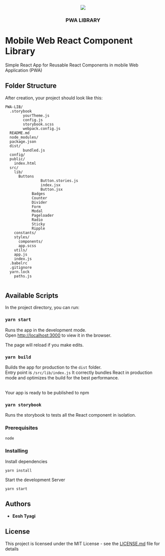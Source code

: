 <p align="center">
  <img src="https://res.cloudinary.com/cleartrip/image/upload/h_100/v1551791273/PWALibrary_dchini.png" >
</p>
<h3 align="center">
  PWA LIBRARY
</h3>

# Mobile Web React Component Library

Simple React App for Reusable React Components in mobile Web Application (PWA)

## Folder Structure

After creation, your project should look like this:

```
PWA-LIB/
  .storybook
		yourTheme.js
		config.js
		storybook.scss
		webpack.config.js
  README.md
  node_modules/
  package.json
  dist/
		bundled.js
  config/
  public/
    index.html
  src/
    lib/
      Buttons
				Button.stories.js
				index.jsx
				Button.jsx
			Badges
			Counter
			Divider
			Form
			Modal
			Pageloader
			Radio
			Sticky
			Ripple
    constants/
    styles/
      components/
      app.scss
    utils/
    app.js
    index.js
  .babelrc
  .gitignore
  yarn.lock
	paths.js


```

## Available Scripts

In the project directory, you can run:

### `yarn start`

Runs the app in the development mode.<br>
Open [http://localhost:3000](http://localhost:3000) to view it in the browser.

The page will reload if you make edits.<br>

### `yarn build`

Builds the app for production to the `dist` folder.<br>
Entry point is `/src/lib/index.js`
It correctly bundles React in production mode and optimizes the build for the best performance.

<br>
Your app is ready to be published to npm

### `yarn storybook`

Runs the storybook to tests all the React component in isolation.

### Prerequisites

```
node
```

### Installing

Install dependencies

```
yarn install
```

Start the development Server

```
yarn start
```

## Authors

- **Eesh Tyagi**

## License

This project is licensed under the MIT License - see the [LICENSE.md](LICENSE.md) file for details
